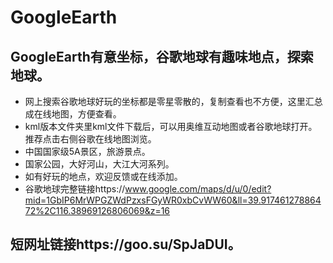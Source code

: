# GoogleEarth
## GoogleEarth有意坐标，谷歌地球有趣味地点，探索地球。
- 网上搜索谷歌地球好玩的坐标都是零星零散的，复制查看也不方便，这里汇总成在线地图，方便查看。
- kml版本文件夹里kml文件下载后，可以用奥维互动地图或者谷歌地球打开。推荐点击右侧谷歌在线地图浏览。
- 中国国家级5A景区，旅游景点。
- 国家公园，大好河山，大江大河系列。
- 如有好玩的地点，欢迎反馈或在线添加。
- 谷歌地球完整链接https://www.google.com/maps/d/u/0/edit?mid=1GbIP6MrWPGZWdPzxsFGyWR0xbCvWW60&ll=39.91746127886472%2C116.38969126806069&z=16
## 短网址链接https://goo.su/SpJaDUI。
